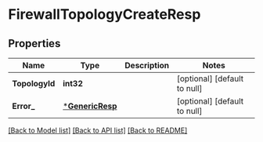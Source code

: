 # FirewallTopologyCreateResp

## Properties
Name | Type | Description | Notes
------------ | ------------- | ------------- | -------------
**TopologyId** | **int32** |  | [optional] [default to null]
**Error_** | [***GenericResp**](GenericResp.md) |  | [optional] [default to null]

[[Back to Model list]](../README.md#documentation-for-models) [[Back to API list]](../README.md#documentation-for-api-endpoints) [[Back to README]](../README.md)

